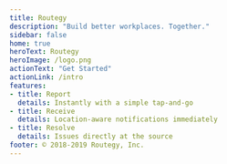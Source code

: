 ```yaml
---
title: Routegy
description: "Build better workplaces. Together."
sidebar: false
home: true
heroText: Routegy
heroImage: /logo.png
actionText: "Get Started"
actionLink: /intro
features:
- title: Report
  details: Instantly with a simple tap-and-go
- title: Receive
  details: Location-aware notifications immediately
- title: Resolve
  details: Issues directly at the source
footer: © 2018-2019 Routegy, Inc.
---
```

